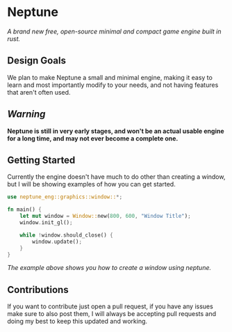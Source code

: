 # Neptune
*A brand new free, open-source minimal and compact game engine built in rust.*

## Design Goals
We plan to make Neptune a small and minimal engine, making it easy to learn and most importantly modify to your needs, and not having features that aren't often used.

## *Warning*
**Neptune is still in very early stages, and won't be an actual usable engine for a long time, and may not ever become a complete one.**

## Getting Started
Currently the engine doesn't have much to do other than creating a window, but I will be showing examples of how you can get started.

```rust
use neptune_eng::graphics::window::*;

fn main() {
    let mut window = Window::new(800, 600, "Window Title");
    window.init_gl();

    while !window.should_close() {
        window.update();
    }
}
```
*The example above shows you how to create a window using neptune.*

## Contributions
If you want to contribute just open a pull request, if you have any issues make sure to also post them, I will always be accepting pull requests and doing my best to keep this updated and working.
